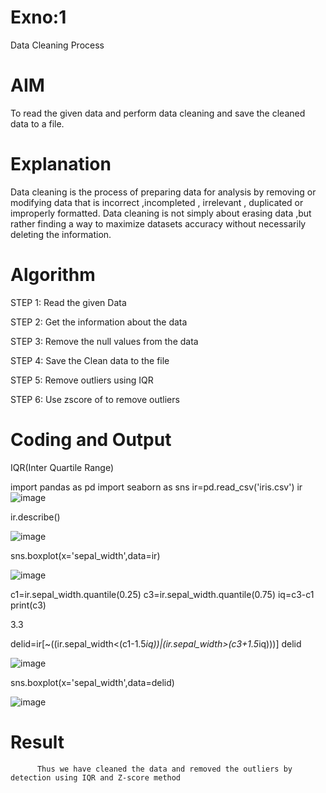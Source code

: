 # Exno:1
Data Cleaning Process

# AIM
To read the given data and perform data cleaning and save the cleaned data to a file.

# Explanation
Data cleaning is the process of preparing data for analysis by removing or modifying data that is incorrect ,incompleted , irrelevant , duplicated or improperly formatted. Data cleaning is not simply about erasing data ,but rather finding a way to maximize datasets accuracy without necessarily deleting the information.

# Algorithm
STEP 1: Read the given Data

STEP 2: Get the information about the data

STEP 3: Remove the null values from the data

STEP 4: Save the Clean data to the file

STEP 5: Remove outliers using IQR

STEP 6: Use zscore of to remove outliers

# Coding and Output
           
            
IQR(Inter Quartile Range)

import pandas as pd
import seaborn as sns
ir=pd.read_csv('iris.csv')
ir
![image](https://github.com/user-attachments/assets/88823b30-bd8d-43cd-8748-b7693f5eb18e)

ir.describe()

![image](https://github.com/user-attachments/assets/c3d69d84-3e8c-4d50-88c0-3995fafc2441)

sns.boxplot(x='sepal_width',data=ir)

![image](https://github.com/user-attachments/assets/62c76153-0237-48ef-8de9-bbeceadc59eb)

c1=ir.sepal_width.quantile(0.25)
c3=ir.sepal_width.quantile(0.75)
iq=c3-c1
print(c3)

3.3

delid=ir[~((ir.sepal_width<(c1-1.5*iq))|(ir.sepal_width>(c3+1.5*iq)))]
delid

![image](https://github.com/user-attachments/assets/6f9dbc48-7f4a-45ec-9449-637e220e1a70)

sns.boxplot(x='sepal_width',data=delid)


![image](https://github.com/user-attachments/assets/077fb837-9746-452b-baf6-d937b0c4ce75)








                                                
# Result
          Thus we have cleaned the data and removed the outliers by detection using IQR and Z-score method
